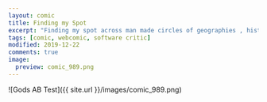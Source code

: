 ```yaml
---
layout: comic
title: Finding my Spot 
excerpt: "Finding my spot across man made circles of geographies , histories and preferences."
tags: [comic, webcomic, software critic]
modified: 2019-12-22
comments: true
image:
  preview: comic_989.png
---
```


![Gods AB Test]({{ site.url }}/images/comic_989.png)  
